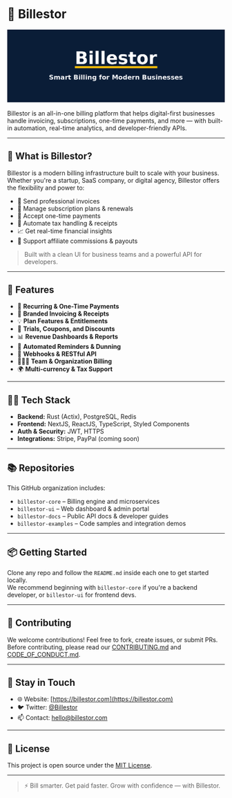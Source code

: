 # 💼 Billestor

![](./IMG_7352.PNG)

Billestor is an all-in-one billing platform that helps digital-first businesses handle invoicing, subscriptions, one-time payments, and more — with built-in automation, real-time analytics, and developer-friendly APIs.

---

## 🚀 What is Billestor?

Billestor is a modern billing infrastructure built to scale with your business. Whether you're a startup, SaaS company, or digital agency, Billestor offers the flexibility and power to:

- 📄 Send professional invoices  
- 🔁 Manage subscription plans & renewals  
- 💸 Accept one-time payments  
- 🧾 Automate tax handling & receipts  
- 📈 Get real-time financial insights  
- 🤝 Support affiliate commissions & payouts

> Built with a clean UI for business teams and a powerful API for developers.

---

## 🧱 Features

- 🔄 **Recurring & One-Time Payments**
- 🧾 **Branded Invoicing & Receipts**
- 💡 **Plan Features & Entitlements**
- 🎁 **Trials, Coupons, and Discounts**
- 📊 **Revenue Dashboards & Reports**
- 💬 **Automated Reminders & Dunning**
- 🤖 **Webhooks & RESTful API**
- 🧑‍🤝‍🧑 **Team & Organization Billing**
- 🌍 **Multi-currency & Tax Support**

---

## 🧑‍💻 Tech Stack

- **Backend:** Rust (Actix), PostgreSQL, Redis  
- **Frontend:** NextJS, ReactJS, TypeScript, Styled Components  
- **Auth & Security:** JWT, HTTPS  
- **Integrations:** Stripe, PayPal (coming soon)

---

## 📚 Repositories

This GitHub organization includes:

- `billestor-core` – Billing engine and microservices  
- `billestor-ui` – Web dashboard & admin portal  
- `billestor-docs` – Public API docs & developer guides  
- `billestor-examples` – Code samples and integration demos

---

## 📦 Getting Started

Clone any repo and follow the `README.md` inside each one to get started locally.  
We recommend beginning with `billestor-core` if you're a backend developer, or `billestor-ui` for frontend devs.

---

## 🤝 Contributing

We welcome contributions! Feel free to fork, create issues, or submit PRs.  
Before contributing, please read our [CONTRIBUTING.md](./CONTRIBUTING.md) and [CODE_OF_CONDUCT.md](./CODE_OF_CONDUCT.md).

---

## 📣 Stay in Touch

- 🌐 Website: [https://billestor.com](https://billestor.com)
- 🐦 Twitter: [@Billestor](https://twitter.com/billestor)
- 📫 Contact: hello@billestor.com

---

## 📜 License

This project is open source under the [MIT License](./LICENSE).

---

> ⚡ Bill smarter. Get paid faster. Grow with confidence — with Billestor.
